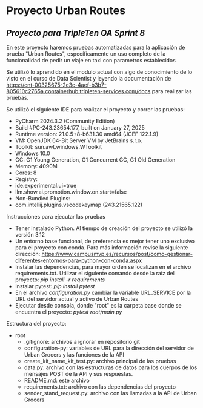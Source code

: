 # Proyecto Urban Routes 

## _Proyecto para TripleTen QA Sprint 8_

En este proyecto haremos pruebas automatizadas para la aplicación de prueba "Urban Routes", específicamente un uso completo de la funcionalidad de pedir un viaje en taxi con parametros establecidos

Se utilizó lo aprendido en el modulo actual con algo de conocimiento de lo visto en el curso de Data Scientist y leyendo la documentación de https://cnt-00325675-2c3c-4aef-b3b7-805610c2765a.containerhub.tripleten-services.com/docs para realizar las pruebas.

Se utilizó el siguiente IDE para realizar el proyecto y correr las pruebas:
- PyCharm 2024.3.2 (Community Edition)
- Build #PC-243.23654.177, built on January 27, 2025
- Runtime version: 21.0.5+8-b631.30 amd64 (JCEF 122.1.9)
- VM: OpenJDK 64-Bit Server VM by JetBrains s.r.o.
- Toolkit: sun.awt.windows.WToolkit
- Windows 10.0
- GC: G1 Young Generation, G1 Concurrent GC, G1 Old Generation
- Memory: 4090M
- Cores: 8
- Registry:
 - ide.experimental.ui=true
 - llm.show.ai.promotion.window.on.start=false
- Non-Bundled Plugins:
 - com.intellij.plugins.vscodekeymap (243.21565.122)


Instrucciones para ejecutar las pruebas
- Tener instalado Python. Al tiempo de creación del proyecto se utilizó la versión 3.12
- Un entorno base funcional, de preferencia es mejor tener uno exclusivo para el proyecto con conda. Para más información revise la siguiente dirección: https://www.campusmvp.es/recursos/post/como-gestionar-diferentes-entornos-para-python-con-conda.aspx  
- Instalar las dependencias, para mayor orden se localizan en el archivo requirements.txt. Utilizar el siguiente comando desde la raíz del proyecto: *pip install -r requirements*
- Instalar pytest: *pip install pytest*
- En el archivo *configuration.py* cambiar la variable URL_SERVICE por la URL del servidor actual y activo de Urban Routes
- Ejecutar desde consola, donde "root" es la carpeta base donde se encuentra el proyecto: *pytest root/main.py*

Estructura del proyecto:
- root
  - .gitignore: archivos a ignorar en repositorio git
  - configuration-py: variables de URL para la dirección del servidor de Urban Grocers y las funciones de la API
  - create_kit_name_kit_test.py: archivo principal de las pruebas 
  - data.py: archivo con las estructuras de datos para los cuerpos de los mensajes POST de la API y sus respuestas. 
  - README.md: este archivo
  - requirements.txt: archivo con las dependencias del proyecto
  - sender_stand_request.py: archivo con las llamadas a la API de Urban Grocers
  